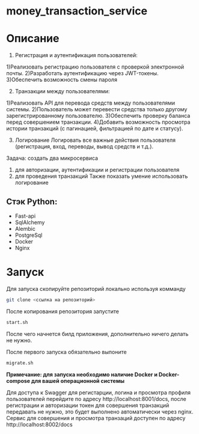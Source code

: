 # money_transaction_service
# Описание

1. Регистрация и аутентификация пользователей:

1)Реализовать регистрацию пользователя с проверкой электронной почты.
2)Разработать аутентификацию через JWT-токены.
3)Обеспечить возможность смены пароля

2. Транзакции между пользователями:

1)Реализовать API для перевода средств между пользователями системы.
2)Пользователь может перевести средства только другому зарегистрированному пользователю.
3)Обеспечить проверку баланса перед совершением транзакции.
4)Добавить возможность просмотра истории транзакций (с пагинацией, фильтрацией по дате и статусу).

3. Логирование
Логировать все важные действия пользователя (регистрация, вход, переводы, вывод средств и т.д.).

Задача: создать два микросервиса
1) для авторизации, аутентификации и регистрации пользователя
2) для проведения транзакций
Также показать умение использовать логирование

## Стэк Python:
- Fast-api
- SqlAlchemy
- Alembic
- PostgreSql
- Docker
- Nginx


# Запуск

Для запуска скопируйте репозиторий локально используя комманду 

``` sh 
git clone <ссылка на репозиторий>
```
После копирования репозитория запустите 
``` sh 
start.sh 
```
После чего начнется билд приложения, дополнительно ничего делать не нужно. 

После первого запуска обязательно выпоните 
``` sh 
migrate.sh 
```

__Примечание: для запуска необходимо наличие Docker и Docker-compose для вашей операционной системы__

Для доступа к Swagger для регистарции, логина и просмотра профиля пользователей перейдите по адресу http://localhost:8001/docs, после регистрации и авторизации токен для совершения транзакций передавать не нужно, это будет выполнено автоматически через nginx.
Сервис для совершения и просмотра транзаций доступен по адресу http://localhost:8002/docs 

